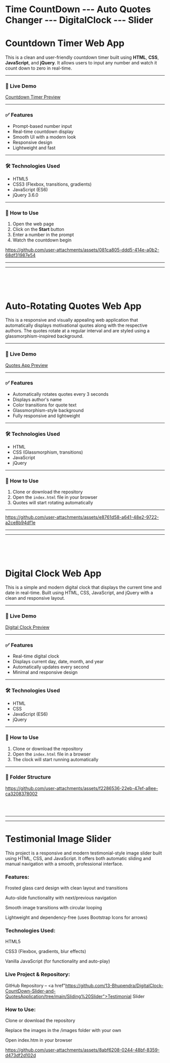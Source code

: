 # Time CountDown  ---  Auto Quotes Changer --- DigitalClock --- Slider


# **Countdown Timer Web App**

This is a clean and user-friendly countdown timer built using **HTML**, **CSS**, **JavaScript**, and **jQuery**. It allows users to input any number and watch it count down to zero in real-time.

---

### 🔗 Live Demo

[Countdown Timer Preview](https://github.com/13-Bhupendra/-DigitalClock-CountDown-and-QuotesApplication/tree/main/Digital%20Clock%20%2C%20CountDown%20%26%20Quotes%20Application/NumberCountdown)

---

### ✅ Features

- Prompt-based number input  
- Real-time countdown display  
- Smooth UI with a modern look  
- Responsive design  
- Lightweight and fast  

---

### 🛠 Technologies Used

- HTML5  
- CSS3 (Flexbox, transitions, gradients)  
- JavaScript (ES6)  
- jQuery 3.6.0  

---

### 🚀 How to Use

1. Open the web page  
2. Click on the **Start** button  
3. Enter a number in the prompt  
4. Watch the countdown begin

 
https://github.com/user-attachments/assets/081ca805-ddd5-414e-a0b2-68df31987e54

<hr><hr><br><br><br>

# **Auto-Rotating Quotes Web App**

This is a responsive and visually appealing web application that automatically displays motivational quotes along with the respective authors. The quotes rotate at a regular interval and are styled using a glassmorphism-inspired background.

---

### 🔗 Live Demo

[Quotes App Preview](https://github.com/13-Bhupendra/-DigitalClock-CountDown-and-QuotesApplication/tree/main/Digital%20Clock%20%2C%20CountDown%20%26%20Quotes%20Application/Quotes%20Application%20Using%20JS)

---

### ✅ Features

- Automatically rotates quotes every 3 seconds  
- Displays author's name  
- Color transitions for quote text  
- Glassmorphism-style background  
- Fully responsive and lightweight  

---

### 🛠 Technologies Used

- HTML  
- CSS (Glassmorphism, transitions)  
- JavaScript  
- jQuery  

---

### 🚀 How to Use

1. Clone or download the repository  
2. Open the `index.html` file in your browser  
3. Quotes will start rotating automatically  

---
 

https://github.com/user-attachments/assets/e8761d58-a641-48e2-9722-a2ce8b94df1e

<hr><hr><br><br><br>


# **Digital Clock Web App**

This is a simple and modern digital clock that displays the current time and date in real-time. Built using HTML, CSS, JavaScript, and jQuery with a clean and responsive layout.

---

### 🔗 Live Demo

[Digital Clock Preview](https://github.com/13-Bhupendra/-DigitalClock-CountDown-and-QuotesApplication/tree/main/Digital%20Clock%20%2C%20CountDown%20%26%20Quotes%20Application/digital%20clock)

---

### ✅ Features

- Real-time digital clock  
- Displays current day, date, month, and year  
- Automatically updates every second  
- Minimal and responsive design  

---

### 🛠 Technologies Used

- HTML  
- CSS  
- JavaScript (ES6)  
- jQuery  

---

### 🚀 How to Use

1. Clone or download the repository  
2. Open the `index.html` file in a browser  
3. The clock will start running automatically  

---

### 📁 Folder Structure


https://github.com/user-attachments/assets/f2286536-22eb-47ef-a8ee-ca3208378002

<br><br><hr><hr>

### <h1>Testimonial Image Slider </h1> 
This project is a responsive and modern testimonial-style image slider built using HTML, CSS, and JavaScript. It offers both automatic sliding and manual navigation with a smooth, professional interface.

### Features:
Frosted glass card design with clean layout and transitions

Auto-slide functionality with next/previous navigation

Smooth image transitions with circular looping

Lightweight and dependency-free (uses Bootstrap Icons for arrows)

### Technologies Used:
HTML5

CSS3 (Flexbox, gradients, blur effects)

Vanilla JavaScript (for functionality and auto-play)

### Live Project & Repository:
GitHub Repository – <a href"https://github.com/13-Bhupendra/DigitalClock-CountDown-Slider-and-QuotesApplication/tree/main/Sliding%20Slider">Testimonial Slider</a>

### How to Use:
Clone or download the repository

Replace the images in the /images folder with your own

Open index.htm in your browser



https://github.com/user-attachments/assets/8abf6208-0244-48bf-8359-d473df2d102d



